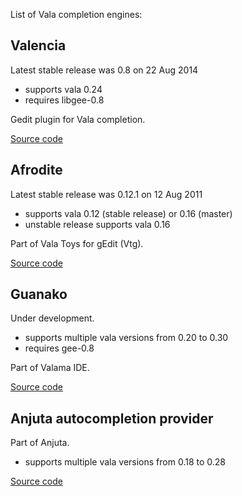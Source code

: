 List of Vala completion engines:

Valencia
---

Latest stable release was 0.8 on 22 Aug 2014

- supports vala 0.24
- requires libgee-0.8

Gedit plugin for Vala completion.

[Source code](https://github.com/GNOME/valencia)


Afrodite
---

Latest stable release was 0.12.1 on 12 Aug 2011

- supports vala 0.12 (stable release) or 0.16 (master)
- unstable release supports vala 0.16

Part of Vala Toys for gEdit (Vtg).

[Source code](https://github.com/robxu9/vala-toys/tree/master/afrodite)


Guanako
---

Under development.

- supports multiple vala versions from 0.20 to 0.30
- requires gee-0.8

Part of Valama IDE.

[Source code](https://github.com/Valama/valama/tree/master/guanako)


Anjuta autocompletion provider
---

Part of Anjuta.

- supports multiple vala versions from 0.18 to 0.28

[Source code](https://github.com/GNOME/anjuta/tree/master/plugins/language-support-vala)
